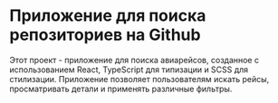 # Приложение для поиска репозиториев на Github

Этот проект - приложение для поиска авиарейсов, созданное с использованием React, TypeScript для типизации и SCSS для стилизации. Приложение позволяет пользователям искать рейсы, просматривать детали и применять различные фильтры.
